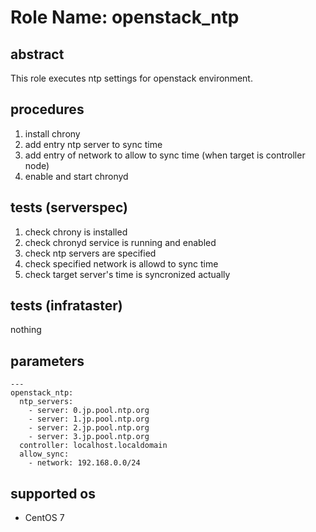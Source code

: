 # Role Name: openstack_ntp

## abstract
This role executes ntp settings for openstack environment.

## procedures
1. install chrony
2. add entry ntp server to sync time
3. add entry of network to allow to sync time (when target is controller node)
4. enable and start chronyd

## tests (serverspec)
1. check chrony is installed
2. check chronyd service is running and enabled
3. check ntp servers are specified
4. check specified network is allowd to sync time
5. check target server's time is syncronized actually 

## tests (infrataster)
nothing

## parameters
```
---
openstack_ntp:
  ntp_servers:
    - server: 0.jp.pool.ntp.org
    - server: 1.jp.pool.ntp.org
    - server: 2.jp.pool.ntp.org
    - server: 3.jp.pool.ntp.org
  controller: localhost.localdomain
  allow_sync:
    - network: 192.168.0.0/24
```

## supported os
* CentOS 7
